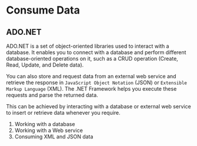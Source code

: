 # Consume Data

## ADO.NET

ADO.NET is a set of object-oriented libraries used to interact with a database. It enables you to connect with a database and perform different database-oriented operations on it, such as a CRUD operation (Create, Read, Update, and Delete data).

You can also store and request data from an external web service and retrieve the response in `JavaScript Object Notation` (JSON) or `Extensible Markup Language` (XML). The .NET Framework helps you execute these requests and parse the returned data.

This can be achieved by interacting with a database or external web service to insert or retrieve data whenever you require.

1. Working with a database
2. Working with a Web service
3. Consuming XML and JSON data